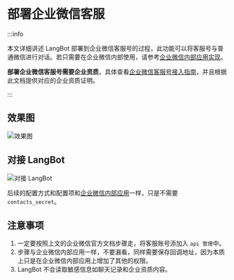# 部署企业微信客服

:::info

本文详细讲述 LangBot 部署到企业微信客服号的过程，此功能可以将客服号与普通微信进行对话。若只需要在企业微信内部使用，请参考[企业微信内部应用实现](wecom.md)。

**部署企业微信客服号需要企业资质**，具体查看[企业微信客服号接入指南](https://developer.work.weixin.qq.com/document/path/94638)，并且根据此文档提供对应的企业资质证明。

:::

## 效果图

![效果图](/assets/image/zh/deploy/bots/wecom/wecomcs/wecomcs_01.jpg)

## 对接 LangBot

![对接 LangBot](/assets/image/zh/deploy/bots/wecom/wecom/connect_to_langbot.png)

后续的配置方式和配置项和[企业微信内部应用](wecom.md)一样，只是不需要 `contacts_secret`。

## 注意事项

1. 一定要按照上文的企业微信官方文档步骤走，将客服账号添加入 `api 管理`中。
2. 步骤与企业微信内部应用一样，不要漏看，同样需要保存回调地址，因为本质上只是在企业微信内部应用上增加了其他的权限。
3. LangBot 不会读取敏感信息如聊天记录和企业资质内容。

